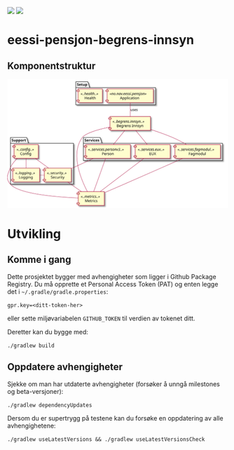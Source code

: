 ![](https://github.com/navikt/eessi-pensjon-begrens-innsyn/workflows/Bygg%20og%20deploy%20Q2/badge.svg)
![](https://github.com/navikt/eessi-pensjon-begrens-innsyn/workflows/Manuell%20deploy/badge.svg)

# eessi-pensjon-begrens-innsyn

## Komponentstruktur

![Komponentstruktur-diagram](./components.svg)

# Utvikling

## Komme i gang

Dette prosjektet bygger med avhengigheter som ligger i Github Package Registry.
Du må opprette et Personal Access Token (PAT) og enten legge det i
`~/.gradle/gradle.properties`:
```properties
gpr.key=<ditt-token-her>
```
eller sette miljøvariabelen `GITHUB_TOKEN` til verdien av tokenet ditt.

Deretter kan du bygge med:
```
./gradlew build
```

## Oppdatere avhengigheter

Sjekke om man har utdaterte avhengigheter (forsøker å unngå milestones og beta-versjoner):

```
./gradlew dependencyUpdates
```

Dersom du er supertrygg på testene kan du forsøke en oppdatering av alle avhengighetene:


```
./gradlew useLatestVersions && ./gradlew useLatestVersionsCheck
```
